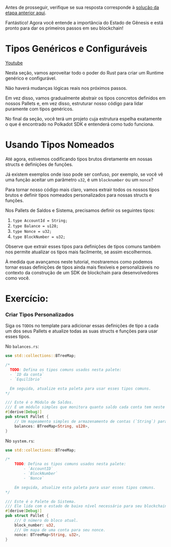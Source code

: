 Antes de prosseguir, verifique se sua resposta corresponde à [solução da etapa anterior aqui](https://gist.github.com/nomadbitcoin/fe73ad648ad4cd64c782fdc85ceb5791).

Fantástico! Agora você entende a importância do Estado de Gênesis e está pronto para dar os primeiros passos em seu blockchain!

# Tipos Genéricos e Configuráveis

[Youtube](https://youtu.be/uXEoRoeoTg8?si=NnhqrqECI2N947pz)

Nesta seção, vamos aproveitar todo o poder do Rust para criar um Runtime genérico e configurável.

Não haverá mudanças lógicas reais nos próximos passos.

Em vez disso, vamos gradualmente abstrair os tipos concretos definidos em nossos Pallets e, em vez disso, estruturar nosso código para lidar puramente com tipos genéricos.

No final da seção, você terá um projeto cuja estrutura espelha exatamente o que é encontrado no Polkadot SDK e entenderá como tudo funciona.

# Usando Tipos Nomeados

Até agora, estivemos codificando tipos brutos diretamente em nossas structs e definições de funções.

Já existem exemplos onde isso pode ser confuso, por exemplo, se você vê uma função aceitar um parâmetro `u32`, é um `blocknumber` ou um `nonce`?

Para tornar nosso código mais claro, vamos extrair todos os nossos tipos brutos e definir tipos nomeados personalizados para nossas structs e funções.

Nos Pallets de Saldos e Sistema, precisamos definir os seguintes tipos:

1. `type AccountId = String;`
2. `type Balance = u128;`
3. `type Nonce = u32;`
4. `type BlockNumber = u32;`

Observe que extrair esses tipos para definições de tipos comuns também nos permite atualizar os tipos mais facilmente, se assim escolhermos.

À medida que avançamos neste tutorial, mostraremos como podemos tornar essas definições de tipos ainda mais flexíveis e personalizáveis no contexto da construção de um SDK de blockchain para desenvolvedores como você.

# Exercício:

### Criar Tipos Personalizados

Siga os `TODO`s no template para adicionar essas definições de tipo a cada um dos seus Pallets e atualize todas as suas structs e funções para usar esses tipos.

No `balances.rs`:
```rust
use std::collections::BTreeMap;

/*
  TODO: Defina os tipos comuns usados ​​nesta palete:
  - `ID da conta`
  - `Equilíbrio`

  Em seguida, atualize esta paleta para usar esses tipos comuns.
*/

/// Este é o Módulo de Saldos.
/// É um módulo simples que monitora quanto saldo cada conta tem neste máquina de estado.
#[derive(Debug)]
pub struct Pallet {
	// Um ​​mapeamento simples de armazenamento de contas (`String`) para seus saldos (`u128`).
	balances: BTreeMap<String, u128>,
}
```
No `system.rs`:
```rust
use std::collections::BTreeMap;

/*
	TODO: Defina os tipos comuns usados ​​nesta palete:
		- `AccountID`
		- `BlockNumber`
		- `Nonce`

	Em seguida, atualize esta paleta para usar esses tipos comuns.
*/

/// Este é o Palete do Sistema.
/// Ele lida com o estado de baixo nível necessário para seu blockchain.
#[derive(Debug)]
pub struct Pallet {
	/// O número do bloco atual.
	block_number: u32,
	/// Um ​​mapa de uma conta para seu nonce.
	nonce: BTreeMap<String, u32>,
}
```